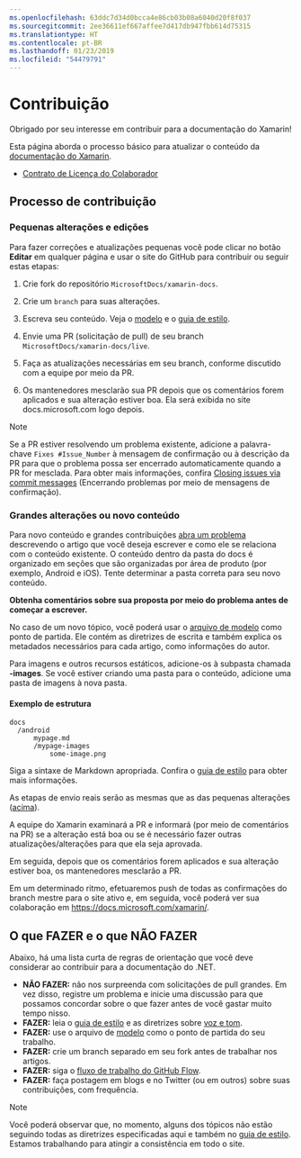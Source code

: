 ```yaml
---
ms.openlocfilehash: 63ddc7d34d0bcca4e86cb03b08a6040d20f8f037
ms.sourcegitcommit: 2ee36611ef667affee7d417db947fbb614d75315
ms.translationtype: HT
ms.contentlocale: pt-BR
ms.lasthandoff: 01/23/2019
ms.locfileid: "54479791"
---
```

# <a name="contributing"></a>Contribuição

Obrigado por seu interesse em contribuir para a documentação do Xamarin!

Esta página aborda o processo básico para atualizar o conteúdo da [documentação do Xamarin](https://docs.microsoft.com/xamarin).

* [Contrato de Licença do Colaborador](LICENSE)

## <a name="process-for-contributing"></a>Processo de contribuição

### <a name="small-changes--edits"></a>Pequenas alterações e edições

Para fazer correções e atualizações pequenas você pode clicar no botão **Editar** em qualquer página e usar o site do GitHub para contribuir ou seguir estas etapas:

1. Crie fork do repositório `MicrosoftDocs/xamarin-docs`.

2. Crie um `branch` para suas alterações.

3. Escreva seu conteúdo. Veja o [modelo](../contributing-guidelines/template.md) e o [guia de estilo](../contributing-guidelines/voice-tone.md).

4. Envie uma PR (solicitação de pull) de seu branch `MicrosoftDocs/xamarin-docs/live`.

5. Faça as atualizações necessárias em seu branch, conforme discutido com a equipe por meio da PR.

6. Os mantenedores mesclarão sua PR depois que os comentários forem aplicados e sua alteração estiver boa. Ela será exibida no site docs.microsoft.com logo depois.


> [!NOTE]
> Se a PR estiver resolvendo um problema existente, adicione a palavra-chave `Fixes #Issue_Number` à mensagem de confirmação ou à descrição da PR para que o problema possa ser encerrado automaticamente quando a PR for mesclada. Para obter mais informações, confira [Closing issues via commit messages](https://help.github.com/articles/closing-issues-via-commit-messages/) (Encerrando problemas por meio de mensagens de confirmação).


### <a name="big-changes-or-new-content"></a>Grandes alterações ou novo conteúdo

Para novo conteúdo e grandes contribuições [abra um problema](https://github.com/MicrosoftDocs/xamarin-docs/issues) descrevendo o artigo que você deseja escrever e como ele se relaciona com o conteúdo existente. O conteúdo dentro da pasta do docs é organizado em seções que são organizadas por área de produto (por exemplo, Android e iOS). Tente determinar a pasta correta para seu novo conteúdo. 

**Obtenha comentários sobre sua proposta por meio do problema antes de começar a escrever.**

No caso de um novo tópico, você poderá usar o [arquivo de modelo](../contributing-guidelines/template.md) como ponto de partida. Ele contém as diretrizes de escrita e também explica os metadados necessários para cada artigo, como informações do autor.

Para imagens e outros recursos estáticos, adicione-os à subpasta chamada **<mypage>-images**. Se você estiver criando uma pasta para o conteúdo, adicione uma pasta de imagens à nova pasta.

#### <a name="example-structure"></a>Exemplo de estrutura

    docs
      /android
          mypage.md
          /mypage-images
              some-image.png

Siga a sintaxe de Markdown apropriada. Confira o [guia de estilo](../contributing-guidelines/template.md) para obter mais informações.

As etapas de envio reais serão as mesmas que as das pequenas alterações ([acima](#process-for-contributing)).

A equipe do Xamarin examinará a PR e informará (por meio de comentários na PR) se a alteração está boa ou se é necessário fazer outras atualizações/alterações para que ela seja aprovada.

Em seguida, depois que os comentários forem aplicados e sua alteração estiver boa, os mantenedores mesclarão a PR.

Em um determinado ritmo, efetuaremos push de todas as confirmações do branch mestre para o site ativo e, em seguida, você poderá ver sua colaboração em https://docs.microsoft.com/xamarin/.

## <a name="dos-and-donts"></a>O que FAZER e o que NÃO FAZER

Abaixo, há uma lista curta de regras de orientação que você deve considerar ao contribuir para a documentação do .NET.

- **NÃO FAZER:** não nos surpreenda com solicitações de pull grandes. Em vez disso, registre um problema e inicie uma discussão para que possamos concordar sobre o que fazer antes de você gastar muito tempo nisso.
- **FAZER:** leia o [guia de estilo](../contributing-guidelines/template.md) e as diretrizes sobre [voz e tom](../contributing-guidelines/voice-tone.md).
- **FAZER:** use o arquivo de [modelo](../contributing-guidelines/template.md) como o ponto de partida do seu trabalho.
- **FAZER:** crie um branch separado em seu fork antes de trabalhar nos artigos.
- **FAZER:** siga o [fluxo de trabalho do GitHub Flow](https://guides.github.com/introduction/flow/).
- **FAZER:** faça postagem em blogs e no Twitter (ou em outros) sobre suas contribuições, com frequência.

> [!NOTE]
> Você poderá observar que, no momento, alguns dos tópicos não estão seguindo todas as diretrizes especificadas aqui e também no [guia de estilo](./contributing-guidelines/template.md). Estamos trabalhando para atingir a consistência em todo o site. 


